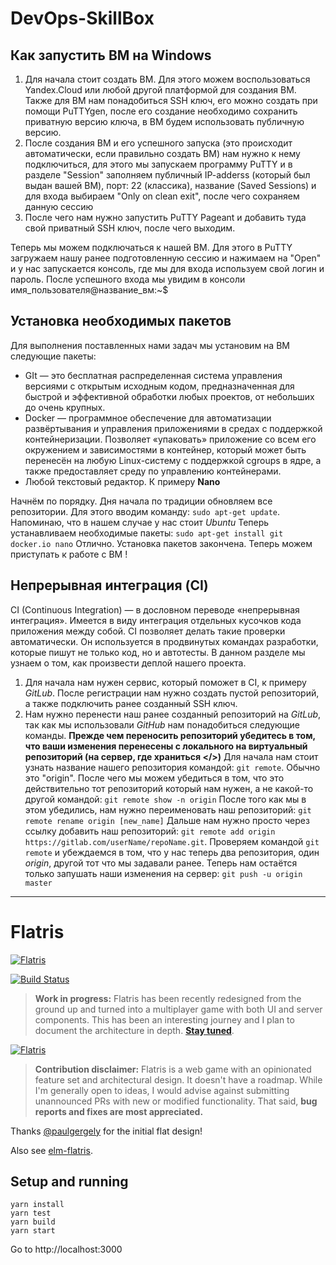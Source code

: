 # DevOps-SkillBox
## Как запустить ВМ на Windows
1. Для начала стоит создать ВМ. Для этого можем воспользоваться Yandex.Cloud или любой другой платформой для создания ВМ.
Также для ВМ нам понадобиться SSH ключ, его можно создать при помощи PuTTYgen, после его создание необходимо сохранить приватную версию ключа, в ВМ будем использовать публичную версию. 
2. После создания ВМ и его успешного запуска (это происходит автоматически, если правильно создать ВМ) нам нужно к нему подключиться, для этого мы запускаем программу PuTTY и в разделе "Session" заполняем публичный IP-adderss (который был выдан вашей ВМ), порт: 22 (классика), название (Saved Sessions) и для входа выбираем "Only on clean exit", после чего сохраняем данную сессию
3. После чего нам нужно запустить PuTTY Pageant и добавить туда свой приватный SSH ключ, после чего выходим.

Теперь мы можем подключаться к нашей ВМ. Для этого в PuTTY загружаем нашу ранее подготовленную сессию и нажимаем на "Open" и у нас запускается консоль, где мы для входа используем свой логин и пароль. После успешного входа мы увидим в консоли имя_пользователя@название_вм:~$
## Установка необходимых пакетов
Для выполнения поставленных нами задач мы установим на ВМ следующие пакеты: 
- GIt — это бесплатная распределенная система управления версиями с открытым исходным кодом, предназначенная для быстрой и эффективной обработки любых проектов, от небольших до очень крупных.
- Docker — программное обеспечение для автоматизации развёртывания и управления приложениями в средах с поддержкой контейнеризации. Позволяет «упаковать» приложение со всем его окружением и зависимостями в контейнер, который может быть перенесён на любую Linux-систему с поддержкой cgroups в ядре, а также предоставляет среду по управлению контейнерами.
- Любой текстовый редактор. К примеру **Nano**

Начнём по порядку. Дня начала по традиции обновляем все репозитории. Для этого вводим команду: 
`sudo apt-get update`. Напоминаю, что в нашем случае у нас стоит _Ubuntu_ 
Теперь устанавливаем необходимые пакеты: 
`sudo apt-get install git docker.io nano` 
Отлично. Установка пакетов закончена. Теперь можем приступать к работе с ВМ !

## Непрерывная интеграция (CI)
CI (Continuous Integration) — в дословном переводе «непрерывная интеграция». Имеется в виду интеграция отдельных кусочков кода приложения между собой. CI позволяет делать такие проверки автоматически. Он используется в продвинутых командах разработки, которые пишут не только код, но и автотесты. 
В данном разделе мы узнаем о том, как произвести деплой нашего проекта. 

1. Для начала нам нужен сервис, который поможет в CI, к примеру _GitLub_. После регистрации нам нужно создать пустой репозиторий, а также подключить ранее созданный SSH ключ.
2. Нам нужно перенести наш ранее созданный репозиторий на _GitLub_, так как мы использовали _GitHub_ нам понадобиться следующие команды. **Прежде чем переносить репозиторий убедитесь в том, что ваши изменения перенесены с локального на виртуальный репозиторий (на сервер, где храниться </>)**
Для начала нам стоит узнать название нашего репозитория командой: 
`git remote`. Обычно это "origin". 
После чего мы можем убедиться в том, что это действительно тот репозиторий который нам нужен, а не какой-то другой командой: 
`git remote show -n origin` 
После того как мы в этом убедились, нам нужно переименовать наш репозиторий: 
`git remote rename origin [new_name]` 
Дальше нам нужно просто через ссылку добавить наш репозиторий: 
`git remote add origin https://gitlab.com/userName/repoName.git`. Проверяем командой `git remote` и убеждаемся в том, что у нас теперь два репозитория, один _origin_, другой тот что мы задавали ранее. 
Теперь нам остаётся только запушать наши изменения на сервер: 
`git push -u origin master`  


---

# Flatris
[![Flatris](flatris.png)](https://flatris.space/)

[![Build Status](https://travis-ci.org/skidding/flatris.svg?branch=master)](https://travis-ci.org/skidding/flatris)

> **Work in progress:** Flatris has been recently redesigned from the ground up and turned into a multiplayer game with both UI and server components. This has been an interesting journey and I plan to document the architecture in depth. **[Stay tuned](https://twitter.com/skidding)**.

[![Flatris](flatris.gif)](https://flatris.space/)

> **Contribution disclaimer:** Flatris is a web game with an opinionated feature set and architectural design. It doesn't have a roadmap. While I'm generally open to ideas, I would advise against submitting unannounced PRs with new or modified functionality. That said, **bug reports and fixes are most appreciated.**

Thanks [@paulgergely](https://twitter.com/paulgergely) for the initial flat design!

Also see [elm-flatris](https://github.com/w0rm/elm-flatris).


## Setup and running

```
yarn install
yarn test
yarn build
yarn start
```

Go to http://localhost:3000
